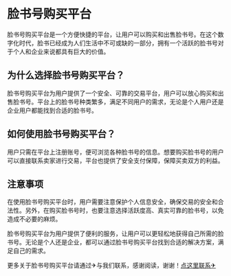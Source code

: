 # 脸书号购买平台

脸书号购买平台是一个方便快捷的平台，让用户可以购买和出售脸书号。在这个数字化时代，脸书已经成为人们生活中不可或缺的一部分，拥有一个活跃的脸书号对于个人和企业来说都具有巨大的价值。

## 为什么选择脸书号购买平台？

脸书号购买平台为用户提供了一个安全、可靠的交易平台，用户可以放心购买和出售脸书号。平台上的脸书号种类繁多，满足不同用户的需求，无论是个人用户还是企业用户都能找到合适的脸书号。

## 如何使用脸书号购买平台？

用户只需在平台上注册账号，便可浏览各种脸书号的信息。想要购买脸书号的用户可以直接联系卖家进行交易，平台也提供了安全支付保障，保障买卖双方的利益。

## 注意事项

在使用脸书号购买平台时，用户需要注意保护个人信息安全，确保交易的安全和合法性。另外，在购买脸书号时，也要注意选择活跃度高、真实可靠的脸书号，以免造成不必要的麻烦。

脸书号购买平台为用户提供了便利的服务，让用户可以更轻松地获得自己所需的脸书号。无论是个人还是企业，都可以通过脸书号购买平台找到合适的解决方案，满足自己的需求。

更多关于脸书号购买平台请通过✈与我们联系，感谢阅读，谢谢！[点这里联系✈](https://w.k02.cc)